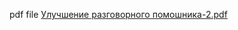 
pdf file 
[Улучшение разговорного помошника-2.pdf](https://github.com/maximka1400/maximka1400/files/13364681/-2.pdf)
